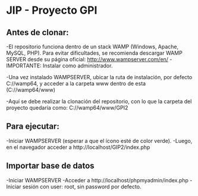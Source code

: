 # JIP - Proyecto GPI

## Antes de clonar:
-El repositorio funciona dentro de un stack WAMP (Windows, Apache, MySQL, PHP). Para evitar dificultades,
se recomienda descargar WAMP SERVER desde su página oficial: http://www.wampserver.com/en/
-IMPORTANTE: Instalar como administrador.

-Una vez instalado WAMPSERVER, ubicar la ruta de instalación, por defecto C://wamp64, y acceder a la carpeta www dentro
de esta (C://wamp64/www)

-Aquí se debe realizar la clonación del repositorio, con lo que la carpeta del proyecto quedaría como: C://wamp64/www/GPI2

## Para ejecutar:
-Iniciar WAMPSERVER (esperar a que el ícono esté de color verde).
-Luego, en el navegador acceder a http://localhost/GIP2/index.php

## Importar base de datos
-Iniciar WAMPSERVER
-Acceder a http://localhost/phpmyadmin/index.php
-Iniciar sesión con user: root, sin password por defecto.
